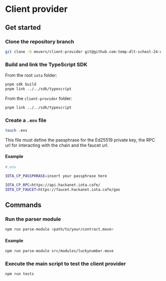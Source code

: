 # Client provider

## Get started

### Clone the repository branch

```bash
git clone -b movers/client-provider git@github.com:temp-dlt-school-24-org/iota.git
```

### Build and link the TypeScript SDK

From the root `iota` folder:

```bash 
pnpm sdk build
pnpm link ../../sdk/typescript
```

From the `client-provider` folder: 

```bash 
pnpm link ../../sdk/typescript
```

### Create a `.env` file 

```bash 
touch .env
```

This file must define the passphrase for the Ed25519 private key, the RPC url for interacting with the chain and the faucet url.

#### Example

```bash
#.env

IOTA_CP_PASSPHRASE=insert your passphrase here

IOTA_CP_RPC=https://api.hackanet.iota.cafe/
IOTA_CP_FAUCET=https://faucet.hackanet.iota.cafe/gas
```

## Commands

### Run the parser module

```bash 
npm run parse-module <path/to/your/contract.move>
```

#### Example

```bash 
npm run parse-module src/modules/luckynumber.move
```

### Execute the main script to test the client provider

```bash 
npm run tests
```